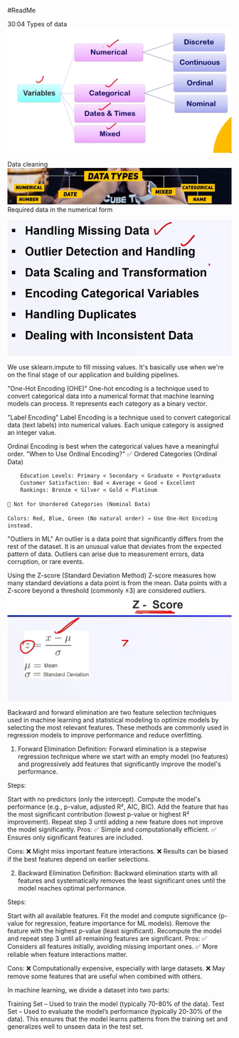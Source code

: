 #ReadMe

30:04 
Types of data 
![alt text](image-1.png)

Data cleaning
 ![alt text](image-2.png)
 Required data in the numerical form

 ![alt text](image-3.png)


We use sklearn.impute to fill missing values.
It's basically use when we're on the final stage of our application and building pipelines.


"One-Hot Encoding (OHE)"
        One-hot encoding is a technique used to convert categorical data into a numerical format that machine learning models can process. It represents each category as a binary vector.


"Label Encoding"
        Label Encoding is a technique used to convert categorical data (text labels) into numerical values. Each unique category is assigned an integer value.


Ordinal Encoding is best when the categorical values have a meaningful order.
"When to Use Ordinal Encoding?"
    ✅ Ordered Categories (Ordinal Data)

        Education Levels: Primary < Secondary < Graduate < Postgraduate
        Customer Satisfaction: Bad < Average < Good < Excellent
        Rankings: Bronze < Silver < Gold < Platinum

    🚫 Not for Unordered Categories (Nominal Data)

    Colors: Red, Blue, Green (No natural order) → Use One-Hot Encoding instead.


"Outliers in ML"
        An outlier is a data point that significantly differs from the rest of the dataset. It is an unusual value that deviates from the expected pattern of data. Outliers can arise due to measurement errors, data corruption, or rare events.



Using the Z-score (Standard Deviation Method)
    Z-score measures how many standard deviations a data point is from the mean. Data points with a Z-score beyond a threshold (commonly ±3) are considered outliers.
![alt text](image-4.png)





Backward and forward elimination are two feature selection techniques used in machine learning and statistical modeling to optimize models by selecting the most relevant features. These methods are commonly used in regression models to improve performance and reduce overfitting.

1. Forward Elimination
Definition:
Forward elimination is a stepwise regression technique where we start with an empty model (no features) and progressively add features that significantly improve the model's performance.

Steps:

Start with no predictors (only the intercept).
Compute the model's performance (e.g., p-value, adjusted R², AIC, BIC).
Add the feature that has the most significant contribution (lowest p-value or highest R² improvement).
Repeat step 3 until adding a new feature does not improve the model significantly.
Pros:
✅ Simple and computationally efficient.
✅ Ensures only significant features are included.

Cons:
❌ Might miss important feature interactions.
❌ Results can be biased if the best features depend on earlier selections.

2. Backward Elimination
Definition:
Backward elimination starts with all features and systematically removes the least significant ones until the model reaches optimal performance.

Steps:

Start with all available features.
Fit the model and compute significance (p-value for regression, feature importance for ML models).
Remove the feature with the highest p-value (least significant).
Recompute the model and repeat step 3 until all remaining features are significant.
Pros:
✅ Considers all features initially, avoiding missing important ones.
✅ More reliable when feature interactions matter.

Cons:
❌ Computationally expensive, especially with large datasets.
❌ May remove some features that are useful when combined with others.



In machine learning, we divide a dataset into two parts:

Training Set – Used to train the model (typically 70-80% of the data).
Test Set – Used to evaluate the model’s performance (typically 20-30% of the data).
This ensures that the model learns patterns from the training set and generalizes well to unseen data in the test set.